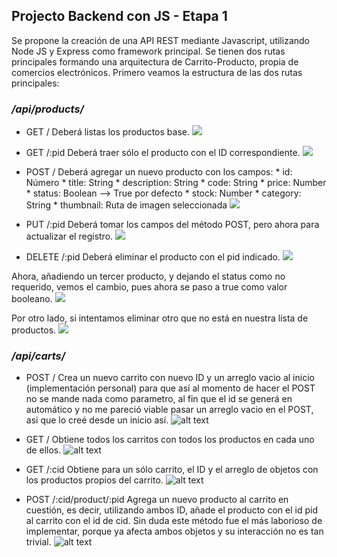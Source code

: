 ## Projecto Backend con JS - Etapa 1
Se propone la creación de una API REST mediante Javascript, utilizando Node JS y Express como framework principal. Se tienen dos rutas principales formando una arquitectura de Carrito-Producto, propia de comercios electrónicos. 
Primero veamos la estructura de las dos rutas principales:
### */api/products/*

* GET / Deberá listas los productos base.
![](./screenshots/1.png)  

* GET /:pid Deberá traer sólo el producto con el ID correspondiente.
![](./screenshots/2.png)  

* POST / Deberá agregar un nuevo producto con los campos:
        * id: Número
        * title: String
        * description: String
        * code: String
        * price: Number
        * status: Boolean --> True por defecto
        * stock: Number
        * category: String
        * thumbnail: Ruta de imagen seleccionada
![](./screenshots/4.png)  

* PUT /:pid Deberá tomar los campos del método POST, pero ahora para actualizar el registro.
![](./screenshots/7.png)  
* DELETE /:pid Deberá eliminar el producto con el pid indicado.
![](./screenshots/5.png)  

Ahora, añadiendo un tercer producto, y dejando el status como no requerido, vemos el cambio, pues ahora se paso a true como valor booleano.
![](./screenshots/8.png)  

Por otro lado, si intentamos eliminar otro que no está en nuestra lista de productos.
![](./screenshots/9.png)  



### */api/carts/*
* POST / Crea un nuevo carrito con nuevo ID y un arreglo vacio al inicio (implementación personal) para que así al momento de hacer el POST no se mande nada como parametro, al fin que el id se generá en automático y no me pareció viable pasar un arreglo vacio en el POST, asi que lo creé desde un inicio así.
![alt text](./screenshots/12.png)

* GET / Obtiene todos los carritos con todos los productos en cada uno de ellos.
![alt text](./screenshots/11.png)
* GET /:cid Obtiene para un sólo carrito, el ID y el arreglo de objetos con los productos propios del carrito.
![alt text](./screenshots/14.png)


* POST /:cid/product/:pid Agrega un nuevo producto al carrito en cuestión, es decir, utilizando ambos ID, añade el producto con el id pid al carrito con el id de cid. Sin duda este método fue el más laborioso de implementar, porque ya afecta ambos objetos y su interacción no es tan trivial.
![alt text](./screenshots/13.png)
